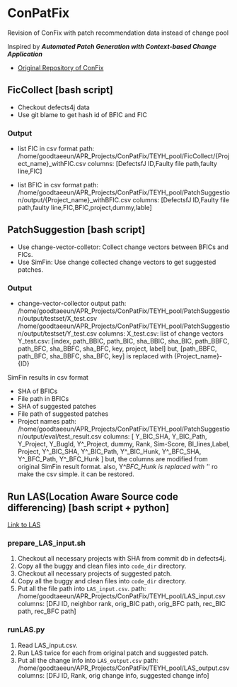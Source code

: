 # ConPatFix
Revision of ConFix with patch recommendation data instead of change pool

Inspired by _**Automated Patch Generation with Context-based Change Application**_ <br>
- [Original Repository of ConFix](https://github.com/thwak/ConFix)


## FicCollect [bash script]

- Checkout defects4j data 
- Use git blame to get hash id of BFIC and FIC

### Output

- list FIC in csv format
path: /home/goodtaeeun/APR_Projects/ConPatFix/TEYH_pool/FicCollect/{Project_name}_withFIC.csv
columns: [DefectsfJ ID,Faulty file path,faulty line,FIC]

- list BFIC in csv format
path: /home/goodtaeeun/APR_Projects/ConPatFix/TEYH_pool/PatchSuggestion/output/{Project_name}_withBFIC.csv
columns: [DefectsfJ ID,Faulty file path,faulty line,FIC,BFIC,project,dummy,lable]

## PatchSuggestion [bash script]

- Use change-vector-colletor: Collect change vectors between BFICs and FICs.
- Use SimFin: Use change collected change vectors to get suggested patches.
    
### Output

- change-vector-collector output
path: 
/home/goodtaeeun/APR_Projects/ConPatFix/TEYH_pool/PatchSuggestion/output/testset/X_test.csv
/home/goodtaeeun/APR_Projects/ConPatFix/TEYH_pool/PatchSuggestion/output/testset/Y_test.csv
columns: 
X_test.csv: list of change vectors
Y_test.csv: [index, path_BBIC, path_BIC, sha_BBIC, sha_BIC, path_BBFC, path_BFC, sha_BBFC, sha_BFC, key, project, label]
but, [path_BBFC, path_BFC, sha_BBFC, sha_BFC, key] is replaced with {Project_name}-{ID}


SimFin results in csv format
- SHA of BFICs
- File path in BFICs
- SHA of suggested patches
- File path of suggested patches
- Project names
path: /home/goodtaeeun/APR_Projects/ConPatFix/TEYH_pool/PatchSuggestion/output/eval/test_result.csv
columns: [ Y_BIC_SHA, Y_BIC_Path, Y_Project, Y_BugId, Y^_Project, dummy, Rank, Sim-Score, BI_lines,Label, Project, Y^_BIC_SHA, Y^_BIC_Path, Y^_BIC_Hunk, Y^_BFC_SHA, Y^_BFC_Path, Y^_BFC_Hunk ]
but, the columns are modified from original SimFin result format.
also, Y^_BFC_Hunk is replaced with '_' ro make the csv simple. it can be restored.

## Run LAS(Location Aware Source code differencing) [bash script + python]

[Link to LAS](https://github.com/thwak/LAS)

### prepare_LAS_input.sh

1. Checkout all necessary projects with SHA from commit db in defects4j.
2. Copy all the buggy and clean files into `code_dir` directory.
3. Checkout all necessary projects of suggested patch.
4. Copy all the buggy and clean files into `code_dir` directory.
5. Put all the file path into `LAS_input.csv`.
path: /home/goodtaeeun/APR_Projects/ConPatFix/TEYH_pool/LAS_input.csv
columns: [DFJ ID, neighbor rank, orig_BIC path, orig_BFC path, rec_BIC path, rec_BFC path]

### runLAS.py

1. Read LAS_input.csv.
2. Run LAS twice for each from original patch and suggested patch.
3. Put all the change info into `LAS_output.csv`
path: /home/goodtaeeun/APR_Projects/ConPatFix/TEYH_pool/LAS_output.csv
columns: [DFJ ID, Rank, orig change info, suggested change info]